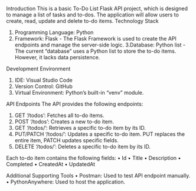 Introduction
This is a basic To-Do List Flask API project, which is designed to manage a list of tasks and to-dos. The application will allow users to create, read, update and delete to-do items.
Technology Stack
1. Programming Language: Python
2. Framework: Flask - The Flask Framework is used to create the API endpoints and manage the server-side logic.
3.Database: Python list - The current “database” uses a Python list to store the to-do items. However, it lacks data persistence.

Development Environment
1. IDE: Visual Studio Code
2. Version Control: GitHub
3. Virtual Environment: Python’s built-in “venv” module.

API Endpoints
The API provides the following endpoints:
1. GET ‘/todos’: Fetches all to-do items.
2. POST ‘/todos’: Creates a new to-do item.
3. GET ‘/todos/<id>’: Retrieves a specific to-do item by its ID.
4. PUT/PATCH ‘/todos/<id>’: Updates a specific to-do item. PUT replaces the entire item, PATCH updates specific fields.
5. DELETE ‘/todos/<id>’: Deletes a specific to-do item by its ID.

Each to-do item contains the following fields:
• Id
• Title
• Description
• Completed
• CreatedAt
• UpdatedAt

Additional Supporting Tools
• Postman: Used to test API endpoint manually.
• PythonAnywhere: Used to host the application.
